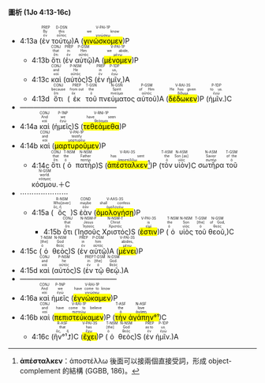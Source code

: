
#### 圖析 (1Jo 4:13-16c)


- 4:13a (<RUBY><ruby><ruby>ἐν<rt>ἐν</rt></ruby><rt>By</rt></ruby><rt>PREP</rt></RUBY> <RUBY><ruby><ruby>τούτῳ<rt>οὗτος</rt></ruby><rt>this</rt></ruby><rt>D-DSN</rt></RUBY>)A (<RUBY><ruby><ruby><mark class='verb'>γινώσκομεν</mark><rt>γινώσκω</rt></ruby><rt>we know</rt></ruby><rt>V-PAI-1P</rt></RUBY>)P 
	- 4:13b <RUBY><ruby><ruby>ὅτι<rt>ὅτι</rt></ruby><rt>that</rt></ruby><rt>CONJ</rt></RUBY> (<RUBY><ruby><ruby>ἐν<rt>ἐν</rt></ruby><rt>in</rt></ruby><rt>PREP</rt></RUBY> <RUBY><ruby><ruby>αὐτῷ<rt>αὐτός</rt></ruby><rt>Him</rt></ruby><rt>P-DSM</rt></RUBY>)A (<RUBY><ruby><ruby><mark class='verb'>μένομεν</mark><rt>μένω</rt></ruby><rt>we abide,</rt></ruby><rt>V-PAI-1P</rt></RUBY>)P 
	- 4:13c <RUBY><ruby><ruby>καὶ<rt>καί</rt></ruby><rt>and</rt></ruby><rt>CONJ</rt></RUBY> (<RUBY><ruby><ruby>αὐτὸς<rt>αὐτός</rt></ruby><rt>He</rt></ruby><rt>P-NSM</rt></RUBY>)S (<RUBY><ruby><ruby>ἐν<rt>ἐν</rt></ruby><rt>in</rt></ruby><rt>PREP</rt></RUBY> <RUBY><ruby><ruby>ἡμῖν,<rt>ἐγώ</rt></ruby><rt>us,</rt></ruby><rt>P-1DP</rt></RUBY>)A
	- 4:13d <RUBY><ruby><ruby>ὅτι<rt>ὅτι</rt></ruby><rt>because</rt></ruby><rt>CONJ</rt></RUBY> (<RUBY><ruby><ruby>ἐκ<rt>ἐκ</rt></ruby><rt>from out</rt></ruby><rt>PREP</rt></RUBY> <RUBY><ruby><ruby>τοῦ<rt>ὁ</rt></ruby><rt>the</rt></ruby><rt>T-GSN</rt></RUBY> <RUBY><ruby><ruby>πνεύματος<rt>πνεῦμα</rt></ruby><rt>Spirit</rt></ruby><rt>N-GSN</rt></RUBY> <RUBY><ruby><ruby>αὐτοῦ<rt>αὐτός</rt></ruby><rt>of Him</rt></ruby><rt>P-GSM</rt></RUBY>)A (<RUBY><ruby><ruby><mark class='verb'>δέδωκεν</mark><rt>δίδωμι</rt></ruby><rt>He has given</rt></ruby><rt>V-RAI-3S</rt></RUBY>)P (<RUBY><ruby><ruby>ἡμῖν.<rt>ἐγώ</rt></ruby><rt>to us.</rt></ruby><rt>P-1DP</rt></RUBY>)C
- ——————————————
- 4:14a <RUBY><ruby><ruby>καὶ<rt>καί</rt></ruby><rt>And</rt></ruby><rt>CONJ</rt></RUBY> (<RUBY><ruby><ruby>ἡμεῖς<rt>ἐγώ</rt></ruby><rt>we</rt></ruby><rt>P-1NP</rt></RUBY>)S (<RUBY><ruby><ruby><mark class='verb'>τεθεάμεθα</mark><rt>θεάομαι</rt></ruby><rt>have seen</rt></ruby><rt>V-RNI-1P</rt></RUBY>)P 
- 4:14b <RUBY><ruby><ruby>καὶ<rt>καί</rt></ruby><rt>and</rt></ruby><rt>CONJ</rt></RUBY> (<RUBY><ruby><ruby><mark class='verb'>μαρτυροῦμεν</mark><rt>μαρτυρέω</rt></ruby><rt>testify</rt></ruby><rt>V-PAI-1P</rt></RUBY>)P 
	- 4:14c <RUBY><ruby><ruby>ὅτι<rt>ὅτι</rt></ruby><rt>that</rt></ruby><rt>CONJ</rt></RUBY> (<RUBY><ruby><ruby>ὁ<rt>ὁ</rt></ruby><rt>the</rt></ruby><rt>T-NSM</rt></RUBY> <RUBY><ruby><ruby>πατὴρ<rt>πατήρ</rt></ruby><rt>Father</rt></ruby><rt>N-NSM</rt></RUBY>)S (<RUBY><ruby><ruby><mark class='verb'>ἀπέσταλκεν</mark><rt>ἀποστέλλω</rt></ruby><rt>has sent</rt></ruby><rt>V-RAI-3S</rt></RUBY>[^1])P (<RUBY><ruby><ruby>τὸν<rt>ὁ</rt></ruby><rt>the</rt></ruby><rt>T-ASM</rt></RUBY> <RUBY><ruby><ruby>υἱὸν<rt>υἱός</rt></ruby><rt>Son [as]</rt></ruby><rt>N-ASM</rt></RUBY>)C <RUBY><ruby><ruby>σωτῆρα<rt>σωτήρ</rt></ruby><rt>Savior</rt></ruby><rt>N-ASM</rt></RUBY> <RUBY><ruby><ruby>τοῦ<rt>ὁ</rt></ruby><rt>of the</rt></ruby><rt>T-GSM</rt></RUBY> <RUBY><ruby><ruby>κόσμου.<rt>κόσμος</rt></ruby><rt>world.</rt></ruby><rt>N-GSM</rt></RUBY>＋C
- ⋯⋯⋯⋯⋯⋯⋯
	- 4:15a (<RUBY><ruby><ruby>ὃς<rt>ὅς, ἥ</rt></ruby><rt>Who[ever]</rt></ruby><rt>R-NSM</rt></RUBY>)S <RUBY><ruby><ruby>ἐὰν<rt>ἐάν</rt></ruby><rt>maybe</rt></ruby><rt>COND</rt></RUBY> (<RUBY><ruby><ruby><mark class='verb'>ὁμολογήσῃ</mark><rt>ὁμολογέω</rt></ruby><rt>shall confess</rt></ruby><rt>V-AAS-3S</rt></RUBY>)P 
		- 4:15b <RUBY><ruby><ruby>ὅτι<rt>ὅτι</rt></ruby><rt>that</rt></ruby><rt>CONJ</rt></RUBY> (<RUBY><ruby><ruby>Ἰησοῦς<rt>Ἰησοῦς</rt></ruby><rt>Jesus</rt></ruby><rt>N-NSM-P</rt></RUBY> <RUBY><ruby><ruby>Χριστός<rt>Χριστός</rt></ruby><rt>Christ</rt></ruby><rt>N-NSM-T</rt></RUBY>)S (<RUBY><ruby><ruby><mark class='verb'>ἐστιν</mark><rt>εἰμί</rt></ruby><rt>is</rt></ruby><rt>V-PAI-3S</rt></RUBY>)P (<RUBY><ruby><ruby>ὁ<rt>ὁ</rt></ruby><rt>the</rt></ruby><rt>T-NSM</rt></RUBY> <RUBY><ruby><ruby>υἱὸς<rt>υἱός</rt></ruby><rt>Son</rt></ruby><rt>N-NSM</rt></RUBY> <RUBY><ruby><ruby>τοῦ<rt>ὁ</rt></ruby><rt>[the]</rt></ruby><rt>T-GSM</rt></RUBY> <RUBY><ruby><ruby>θεοῦ,<rt>θεός</rt></ruby><rt>of God,</rt></ruby><rt>N-GSM</rt></RUBY>)C 
- 4:15c (<RUBY><ruby><ruby>ὁ<rt>ὁ</rt></ruby><rt>[the]</rt></ruby><rt>T-NSM</rt></RUBY> <RUBY><ruby><ruby>θεὸς<rt>θεός</rt></ruby><rt>God</rt></ruby><rt>N-NSM</rt></RUBY>)S (<RUBY><ruby><ruby>ἐν<rt>ἐν</rt></ruby><rt>in</rt></ruby><rt>PREP</rt></RUBY> <RUBY><ruby><ruby>αὐτῷ<rt>αὐτός</rt></ruby><rt>him</rt></ruby><rt>P-DSM</rt></RUBY>)A (<RUBY><ruby><ruby><mark class='verb'>μένει</mark><rt>μένω</rt></ruby><rt>abides,</rt></ruby><rt>V-PAI-3S</rt></RUBY>)P 
- 4:15d <RUBY><ruby><ruby>καὶ<rt>καί</rt></ruby><rt>and</rt></ruby><rt>CONJ</rt></RUBY> (<RUBY><ruby><ruby>αὐτὸς<rt>αὐτός</rt></ruby><rt>he</rt></ruby><rt>P-NSM</rt></RUBY>)S (<RUBY><ruby><ruby>ἐν<rt>ἐν</rt></ruby><rt>in</rt></ruby><rt>PREP</rt></RUBY> <RUBY><ruby><ruby>τῷ<rt>ὁ</rt></ruby><rt>[the]</rt></ruby><rt>T-DSM</rt></RUBY> <RUBY><ruby><ruby>θεῷ.<rt>θεός</rt></ruby><rt>God.</rt></ruby><rt>N-DSM</rt></RUBY>)A
- ——————————————
- 4:16a <RUBY><ruby><ruby>καὶ<rt>καί</rt></ruby><rt>And</rt></ruby><rt>CONJ</rt></RUBY> <RUBY><ruby><ruby>ἡμεῖς<rt>ἐγώ</rt></ruby><rt>we</rt></ruby><rt>P-1NP</rt></RUBY> (<RUBY><ruby><ruby><mark class='verb'>ἐγνώκαμεν</mark><rt>γινώσκω</rt></ruby><rt>have come to know</rt></ruby><rt>V-RAI-1P</rt></RUBY>)P 
- 4:16b <RUBY><ruby><ruby>καὶ<rt>καί</rt></ruby><rt>and</rt></ruby><rt>CONJ</rt></RUBY> (<RUBY><ruby><ruby><mark class='verb'>πεπιστεύκαμεν</mark><rt>πιστεύω</rt></ruby><rt>have come to believe</rt></ruby><rt>V-RAI-1P</rt></RUBY>)P (<mark><RUBY><ruby><ruby>τὴν<rt>ὁ</rt></ruby><rt>the</rt></ruby><rt>T-ASF</rt></RUBY> <RUBY><ruby><ruby>ἀγάπην<rt>ἀγάπη</rt></ruby><rt>love</rt></ruby><rt>N-ASF</rt></RUBY>°¹</mark>)C 
	- 4:16c (<RUBY><ruby><ruby>ἣν°¹⮥<rt>ὅς, ἥ</rt></ruby><rt>that</rt></ruby><rt>R-ASF</rt></RUBY>)C (<RUBY><ruby><ruby><mark class='verb'>ἔχει</mark><rt>ἔχω</rt></ruby><rt>has</rt></ruby><rt>V-PAI-3S</rt></RUBY>)P (<RUBY><ruby><ruby>ὁ<rt>ὁ</rt></ruby><rt>[the]</rt></ruby><rt>T-NSM</rt></RUBY> <RUBY><ruby><ruby>θεὸς<rt>θεός</rt></ruby><rt>God</rt></ruby><rt>N-NSM</rt></RUBY>)S (<RUBY><ruby><ruby>ἐν<rt>ἐν</rt></ruby><rt>as to</rt></ruby><rt>PREP</rt></RUBY> <RUBY><ruby><ruby>ἡμῖν.<rt>ἐγώ</rt></ruby><rt>us.</rt></ruby><rt>P-1DP</rt></RUBY>)A 

[^1]: **ἀπέσταλκεν**：ἀποστέλλω 後面可以接兩個直接受詞，形成 object-complement 的結構 (GGBB, 186)。